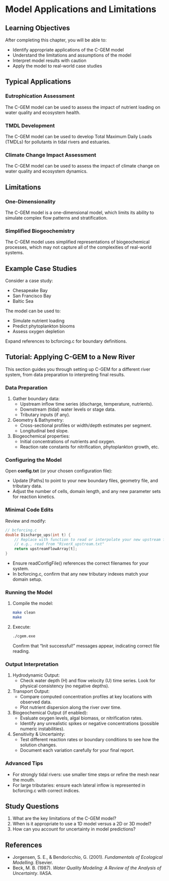 # Model Applications and Limitations

## Learning Objectives
After completing this chapter, you will be able to:
- Identify appropriate applications of the C-GEM model
- Understand the limitations and assumptions of the model
- Interpret model results with caution
- Apply the model to real-world case studies

## Typical Applications

### Eutrophication Assessment
The C-GEM model can be used to assess the impact of nutrient loading on water quality and ecosystem health.

### TMDL Development
The C-GEM model can be used to develop Total Maximum Daily Loads (TMDLs) for pollutants in tidal rivers and estuaries.

### Climate Change Impact Assessment
The C-GEM model can be used to assess the impact of climate change on water quality and ecosystem dynamics.

## Limitations

### One-Dimensionality
The C-GEM model is a one-dimensional model, which limits its ability to simulate complex flow patterns and stratification.

### Simplified Biogeochemistry
The C-GEM model uses simplified representations of biogeochemical processes, which may not capture all of the complexities of real-world systems.

## Example Case Studies
Consider a case study:
- Chesapeake Bay
- San Francisco Bay
- Baltic Sea

The model can be used to:
- Simulate nutrient loading
- Predict phytoplankton blooms
- Assess oxygen depletion

Expand references to bcforcing.c for boundary definitions.

## Tutorial: Applying C-GEM to a New River

This section guides you through setting up C-GEM for a different river system, from data preparation to interpreting final results.

### Data Preparation
1. Gather boundary data:
   - Upstream inflow time series (discharge, temperature, nutrients).
   - Downstream (tidal) water levels or stage data.
   - Tributary inputs (if any).
2. Geometry & Bathymetry:
   - Cross-sectional profiles or width/depth estimates per segment.
   - Longitudinal bed slope.
3. Biogeochemical properties:
   - Initial concentrations of nutrients and oxygen.
   - Reaction rate constants for nitrification, phytoplankton growth, etc.

### Configuring the Model
Open **config.txt** (or your chosen configuration file):
- Update [Paths] to point to your new boundary files, geometry file, and tributary data.
- Adjust the number of cells, domain length, and any new parameter sets for reaction kinetics.

### Minimal Code Edits
Review and modify:
```c
// bcforcing.c
double Discharge_ups(int t) {
    // Replace with function to read or interpolate your new upstream flow file
    // e.g., read from "RiverX_upstream.txt"
    return upstreamFlowArray[t];
}
```
- Ensure readConfigFile() references the correct filenames for your system.  
- In bcforcing.c, confirm that any new tributary indexes match your domain setup.

### Running the Model
1. Compile the model:
   ```bash
   make clean
   make
   ```
2. Execute:
   ```bash
   ./cgem.exe
   ```
   Confirm that “Init successful!” messages appear, indicating correct file reading.

### Output Interpretation
1. Hydrodynamic Output:
   - Check water depth (H) and flow velocity (U) time series. Look for physical consistency (no negative depths).
2. Transport Output:
   - Compare computed concentration profiles at key locations with observed data.
   - Plot nutrient dispersion along the river over time.
3. Biogeochemical Output (if enabled):
   - Evaluate oxygen levels, algal biomass, or nitrification rates.
   - Identify any unrealistic spikes or negative concentrations (possible numeric instabilities).
4. Sensitivity & Uncertainty:
   - Test different reaction rates or boundary conditions to see how the solution changes.
   - Document each variation carefully for your final report.

### Advanced Tips
- For strongly tidal rivers: use smaller time steps or refine the mesh near the mouth.
- For large tributaries: ensure each lateral inflow is represented in bcforcing.c with correct indices.

## Study Questions
1. What are the key limitations of the C-GEM model?
2. When is it appropriate to use a 1D model versus a 2D or 3D model?
3. How can you account for uncertainty in model predictions?

## References

*   Jorgensen, S. E., & Bendoricchio, G. (2001). *Fundamentals of Ecological Modelling*. Elsevier.
*   Beck, M. B. (1987). *Water Quality Modeling: A Review of the Analysis of Uncertainty*. IIASA.
